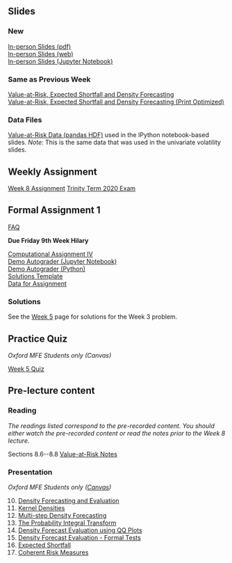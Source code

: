 <!--
.. title: Financial Econometrics II: Week 8
.. slug: hilary-term-8
.. date: 2020-11-27 17:51:05 UTC
.. tags: teaching, mfe
.. category: teaching 
.. link: 
.. description: Teaching resources for MFE Financial Econometrics II Week 8
.. type: text
.. jumbotron_color: #002147
.. jumbotron_light: True
.. jumbotron: MFE Financial Econometrics II: Week 8
.. jumbotron_text: Teaching material from Week 8.
-->

## Slides

### New
[In-person Slides (pdf)](/files/teaching/mfe/slides/var-slides-2020-21-in-person-week-8.pdf)  <br />
[In-person Slides (web)](/files/teaching/mfe/slides/var-slides-2020-21-in-person-week-8.html)  <br />
[In-person Slides (Jupyter Notebook)](/files/teaching/mfe/slides/var-slides-2020-21-in-person-week-8.ipynb) 

### Same as Previous Week
[Value-at-Risk, Expected Shortfall and Density Forecasting](/files/teaching/mfe/slides/var-slides-2020-2021.pdf) <br />
[Value-at-Risk, Expected Shortfall and Density Forecasting (Print Optimized)](/files/teaching/mfe/slides/var-slides-2020-2021-print.pdf) <br />

### Data Files
[Value-at-Risk Data (pandas HDF)](/files/teaching/mfe/data/univariate-volatility-data.h5) used in the IPython notebook-based slides. _Note_: This is the same data that was used in the univariate volatility slides.


## Weekly Assignment

[Week 8 Assignment](/files/teaching/mfe/homework/ht-week-8-assignment.pdf)
[Trinity Term 2020 Exam](/files/teaching/mfe/homework/trinity-term-2020-exam.pdf)


## Formal Assignment 1

[FAQ](../mfe-computational-exercise-4-faq)

**Due Friday 9th Week Hilary**

[Computational Assignment IV](/files/teaching/mfe/assignments/mfe-fe-computational-exercise-4-2020-2021.pdf) <br />
[Demo Autograder (Jupyter Notebook)](/files/teaching/mfe/assignments/demo-autograder-fw1.ipynb) <br />
[Demo Autograder (Python)](/files/teaching/mfe/assignments/demo-autograder-fw1.py) <br />
[Solutions Template](/files/teaching/mfe/assignments/solutions-fw1.py) <br />
[Data for Assignment](/files/teaching/mfe/assignments/mfe-formal-work-1-2020-2021.csv.gz)


### Solutions ###

See the [Week 5](../hilary-term-5) page for solutions for the Week 3 problem.

## Practice Quiz

_Oxford MFE Students only (Canvas)_

[Week 5 Quiz](https://canvas.sbs.ox.ac.uk/courses/1914/quizzes/2095)

## Pre-lecture content

### Reading

_The readings listed correspond to the pre-recorded content. You should either
watch the pre-recorded content or read the notes prior to the Week 8 lecture._

Sections 8.6--8.8  [Value-at-Risk Notes](/files/teaching/mfe/notes/financial-econometrics-2020-2021-chapter-8.pdf)

### Presentation

_Oxford MFE Students only ([Canvas](https://canvas.sbs.ox.ac.uk/courses/1914/external_tools/185))_

10. [Density Forecasting and Evaluation](https://ox.cloud.panopto.eu/Panopto/Pages/Viewer.aspx?id=dc256cc8-3cf6-4dc7-b44a-ace1012ec53e)
11. [Kernel Densities](https://ox.cloud.panopto.eu/Panopto/Pages/Viewer.aspx?id=5e98996f-cc2e-441e-bf2d-ace1012ecce9)
12. [Multi-step Density Forecasting](https://ox.cloud.panopto.eu/Panopto/Pages/Viewer.aspx?id=8402c1f3-3cb2-4543-b71b-ace101359e93)
13. [The Probability Integral Transform](https://ox.cloud.panopto.eu/Panopto/Pages/Viewer.aspx?id=8b02258b-578e-48a0-a828-ace10135fbc1)
14. [Density Forecast Evaluation using QQ Plots](https://ox.cloud.panopto.eu/Panopto/Pages/Viewer.aspx?id=233ab5fb-2107-4021-a5e6-ace1013adc8b)
15. [Density Forecast Evaluation - Formal Tests](https://ox.cloud.panopto.eu/Panopto/Pages/Viewer.aspx?id=51e41174-bfc9-4a6d-91fb-ace200b39cf5)
16. [Expected Shortfall](https://ox.cloud.panopto.eu/Panopto/Pages/Viewer.aspx?id=6d7e7b22-debb-4070-b8be-ace200b3a3a2)
17. [Coherent Risk Measures](https://ox.cloud.panopto.eu/Panopto/Pages/Viewer.aspx?id=65330f6b-375a-4ab2-9233-ace200b3aa77)


